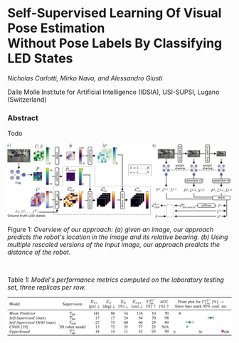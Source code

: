 # Self-Supervised Learning Of Visual Pose Estimation <br> Without Pose Labels By Classifying LED States

*Nicholas Carlotti, Mirko Nava, and Alessandro Giusti*

Dalle Molle Institute for Artificial Intelligence (IDSIA), USI-SUPSI, Lugano (Switzerland)

### Abstract

Todo

<img src="https://github.com/idsia-robotics/ssl-pose-estimation-without-pose-labels/blob/main/image/approach-ssl-pose-estimation-without-pose-labels.svg" width="900" alt="Self-supervised pose estimation without pose labels approach" />

Figure 1: *Overview of our approach: (a) given an image, our approach predicts the robot's location in the image and its relative bearing. (b) Using multiple
rescaled versions of the input image, our approach predicts the distance of the robot.*

<br>

Table 1: *Model's performance metrics computed on the laboratory testing set, three replicas per row.*

<img src="https://github.com/idsia-robotics/ssl-pose-estimation-without-pose-labels/blob/main/image/table-ssl-pose-estimation-without-pose-labels.svg" width="900" alt="Self-supervised pose estimation without pose labels performance" />

<!-- WARNING: WHAT IS WRITTEN BELOW IS JUST A PLACEHOLDER FROM PAST WORK WHICH NEEDS TO BE UPDATED, PLEASE IGNORE

### Bibtex

```properties
@article{nava2024self,
  author={Nava, Mirko and Carlotti, Nicholas and Crupi, Luca and Palossi, Daniele and Giusti, Alessandro},
  journal={IEEE Robotics and Automation Letters}, 
  title={Self-Supervised Learning of Visual Robot Localization Using LED State Prediction as a Pretext Task}, 
  year={2024},
  volume={9},
  number={4},
  pages={3363-3370},
  doi={10.1109/LRA.2024.3365973},
}
```

### Video

[![Self-Supervised Learning of Visual Robot Localization Using Prediction of LEDs States as a Pretext Task](https://github.com/idsia-robotics/leds-as-pretext/blob/main/img/led_pretext_video_preview.gif)](https://github.com/idsia-robotics/leds-as-pretext/blob/main/img/led_pretext_video.mp4?raw=true)

### Code

The codebase for the approach is avaliable [here](https://github.com/idsia-robotics/leds-as-pretext/tree/main/code).

##### Requirements

- Python                       3.8.0
- h5py                         3.8.0
- numpy                        1.23.5
- scipy                        1.10.1
- torch                        1.13.1
- torchinfo                    1.8.0
- torchvision                  0.15.2
- tensorboard                  2.12.3
- torch-tb-profiler            0.4.1
- scikit-image                 0.21.0
- scikit-learn                 1.2.2

##### LED State Prediction Pretext (LED-P)
Our approach trains on samples divided into labeled and unlabeled ones. The training script can be invoked as follows, to train model `model_name` for `epochs` epochs with batch size `batch_size` with a lambda for the position loss (or 1 - lambda for the pretext loss) `lambda_loss_pos`, considering the fraction `fraction_labeled_samples` of the dataset to have labeled samples.
```bash
python train_led_pretext.py -e <epochs> -bs <batch_size> -wpos <lambda_loss_pos> -fpos <fraction_labeled_samples> -n <model_name>
```

__Note:__ The script will store inside the model's folder the tensorboard log containing all training and testing set metrics.

##### Efficient Deep Neural Networks (EDNN)
The procedure to train this model is essentially the same as for __LED-P__. The only difference is that the script for this model supports fine tuning of an available checkpoint.
For example, given a checkpoint from a model with name `pre_trained`, fine tuning a checkpoint can be done as follows:

```bash
python train_ednn.py --pre-trained-name <pre_trained>/checkpoint.tar
```

__Note:__ The script looks for pre-trained models in the `models/` folder.

##### Autoencoding Pretext (AE-P)
The autoencoder training script provides two ways of training the model: *autoencoder mode* and *position mode*.  
In autoencoder mode, the model is trained to learn a hidden representation for the input dataset. No validation is done during this phase. This mode is the default one.  
The position mode is enabled by adding the `--position-mode` flag to the script invocation command.
The common use case for this mode is that of starting from a pre-trained hidden representation and tune it to solve the position task.
The bottleneck size is chosen by the parameter `bottleneck`; the position mode training is started by running:
```bash
python train_autoencoder.py --position-mode --bottleneck-size <bottleneck> --pre-trained-name <hidden_repr>/checkpoint.tar
```

##### Contrastive Language–Image Pre-training (CLIP)
This script requires CLIP to be installed. Refer to the [official installation instructions](https://github.com/openai/CLIP#usage) to obtain it.  
The only parameter of interest for using this script is the `--clip-base-folder` flag, which tells the script where to download the CLIP checkpoint. The path is relative to the shell's current folder. To run the training execute the following:
```bash
python train_clip_head.py --clip-base-folder <./clip>
```
--!>
